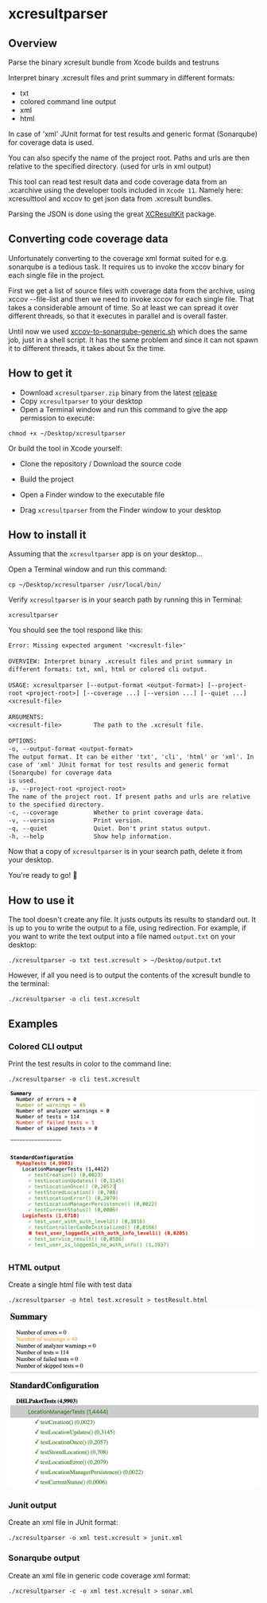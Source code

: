 # xcresultparser

## Overview
Parse the binary xcresult bundle from Xcode builds and testruns

Interpret binary .xcresult files and print summary in different formats:
- txt
- colored command line output
- xml
- html

In case of 'xml' JUnit format for test results and generic format (Sonarqube) for coverage data is used.

You can also specify the name of the project root. Paths and urls are then relative to the specified directory. (used for urls in xml output)

This tool can read test result data and code coverage data from an .xcarchive using the developer tools included in `Xcode 11`. Namely here: xcresulttool and xccov to get json data from .xcresult bundles.

Parsing the JSON is done using the great [XCResultKit](https://github.com/davidahouse/XCResultKit) package.

## Converting code coverage data
Unfortunately converting to the coverage xml format suited for e.g. sonarqube is a tedious task.
It requires us to invoke the xccov binary for each single file in the project.

First we get a list of source files with coverage data from the archive, using xccov --file-list
and then we need to invoke xccov for each single file. That takes a considerable amount of time.
So at least we can spread it over different threads, so that it executes in parallel and is overall faster.

Until now we used [xccov-to-sonarqube-generic.sh]( https://github.com/SonarSource/sonar-scanning-examples/blob/master/swift-coverage/swift-coverage-example/xccov-to-sonarqube-generic.sh)
which does the same job, just in a shell script. It has the same problem
and since it can not spawn it to different threads, it takes about 5x the time.

## How to get it
- Download `xcresultparser.zip` binary from the latest [release](https://github.com/a7ex/xcresultparser/releases/latest/xcresultparser.zip)
- Copy `xcresultparser` to your desktop
- Open a Terminal window and run this command to give the app permission to execute:

```
chmod +x ~/Desktop/xcresultparser
```

Or build the tool in Xcode yourself:

- Clone the repository / Download the source code
- Build the project
- Open a Finder window to the executable file

- Drag `xcresultparser` from the Finder window to your desktop

## How to install it
Assuming that the `xcresultparser` app is on your desktop…

Open a Terminal window and run this command:
```
cp ~/Desktop/xcresultparser /usr/local/bin/
```
Verify `xcresultparser` is in your search path by running this in Terminal:
```
xcresultparser
```
You should see the tool respond like this:
```
Error: Missing expected argument '<xcresult-file>'

OVERVIEW: Interpret binary .xcresult files and print summary in different formats: txt, xml, html or colored cli output.

USAGE: xcresultparser [--output-format <output-format>] [--project-root <project-root>] [--coverage ...] [--version ...] [--quiet ...] <xcresult-file>

ARGUMENTS:
<xcresult-file>         The path to the .xcresult file. 

OPTIONS:
-o, --output-format <output-format>
The output format. It can be either 'txt', 'cli', 'html' or 'xml'. In case of 'xml' JUnit format for test results and generic format (Sonarqube) for coverage data
is used. 
-p, --project-root <project-root>
The name of the project root. If present paths and urls are relative to the specified directory. 
-c, --coverage          Whether to print coverage data. 
-v, --version           Print version. 
-q, --quiet             Quiet. Don't print status output. 
-h, --help              Show help information.
```
Now that a copy of `xcresultparser` is in your search path, delete it from your desktop.

You're ready to go! 🎉

## How to use it
The tool doesn't create any file. It justs outputs its results to standard out. It is up to you to write the output to a file, using redirection.
For example, if you want to write the text output into a file named `output.txt` on your desktop:
```
./xcresultparser -o txt test.xcresult > ~/Desktop/output.txt
```
However, if all you need is to output the contents of the xcresult bundle to the terminal:
```
./xcresultparser -o cli test.xcresult
```

## Examples
### Colored CLI output
Print the test results in color to the command line:
```
./xcresultparser -o cli test.xcresult
```
![Colored command line output](images/cliColor.png)

### HTML output
Create a single html file with test data
```
./xcresultparser -o html test.xcresult > testResult.html
```
![Interactive single page HTML file](images/testResultHTML.png)

### Junit output
Create an xml file in JUnit format:
```
./xcresultparser -o xml test.xcresult > junit.xml
```

### Sonarqube output
Create an xml file in generic code coverage xml format:
```
./xcresultparser -c -o xml test.xcresult > sonar.xml
```
